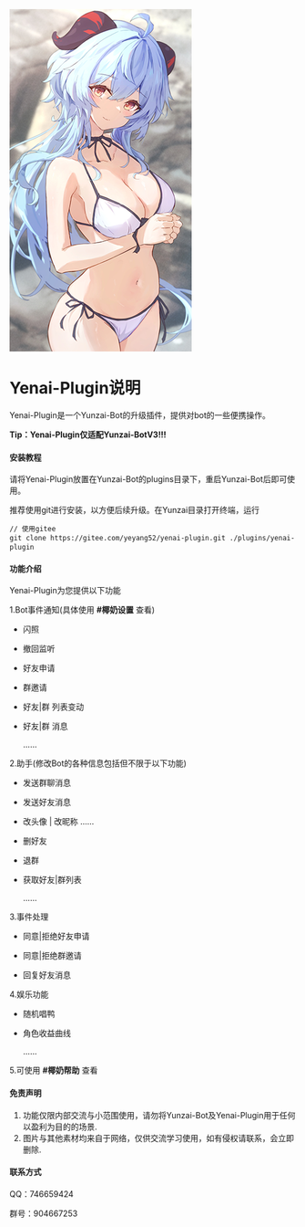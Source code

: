 ![椰羊](resources/img/yeyang.png)

# Yenai-Plugin说明

Yenai-Plugin是一个Yunzai-Bot的升级插件，提供对bot的一些便携操作。
 
**Tip：Yenai-Plugin仅适配Yunzai-BotV3!!!** 


#### 安装教程

请将Yenai-Plugin放置在Yunzai-Bot的plugins目录下，重启Yunzai-Bot后即可使用。

推荐使用git进行安装，以方便后续升级。在Yunzai目录打开终端，运行

```
// 使用gitee
git clone https://gitee.com/yeyang52/yenai-plugin.git ./plugins/yenai-plugin
```

#### 功能介绍

Yenai-Plugin为您提供以下功能

1.Bot事件通知(具体使用 **#椰奶设置** 查看)

- 闪照

- 撤回监听

- 好友申请

- 群邀请

- 好友|群 列表变动

- 好友|群 消息

  ……

2.助手(修改Bot的各种信息包括但不限于以下功能)

- 发送群聊消息

- 发送好友消息

- 改头像 | 改昵称 ……

- 删好友

- 退群

- 获取好友|群列表

  ……

3.事件处理

- 同意|拒绝好友申请

- 同意|拒绝群邀请

- 回复好友消息

4.娱乐功能

- 随机唱鸭
- 角色收益曲线

  ……

5.可使用 **#椰奶帮助**  查看

#### 免责声明

1. 功能仅限内部交流与小范围使用，请勿将Yunzai-Bot及Yenai-Plugin用于任何以盈利为目的的场景.
2. 图片与其他素材均来自于网络，仅供交流学习使用，如有侵权请联系，会立即删除.

#### 联系方式

QQ：746659424

群号：904667253
